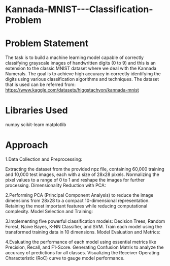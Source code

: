 # Kannada-MNIST---Classification-Problem
# Problem Statement
The task is to build a machine learning model capable of correctly classifying grayscale images of handwritten digits (0 to 9) and this is an extension to the classic MNIST dataset where we deal with the Kannada Numerals. The goal is to achieve high accuracy in correctly identifying the digits using various classification algorithms and techniques. The dataset that is used can be referred from: https://www.kaggle.com/datasets/higgstachyon/kannada-mnist

# Libraries Used
numpy
scikit-learn
matplotlib


# Approach
1.Data Collection and Preprocessing:

Extracting the dataset from the provided npz file, containing 60,000 training and 10,000 test images, each with a size of 28x28 pixels.
Normalizing the pixel values to a range of 0 to 1 and reshape the images for further processing.
Dimensionality Reduction with PCA:

2.Performing PCA (Principal Component Analysis) to reduce the image dimensions from 28x28 to a compact 10-dimensional representation.
Retaining the most important features while reducing computational complexity.
Model Selection and Training:

3.Implementing five powerful classification models: Decision Trees, Random Forest, Naive Bayes, K-NN Classifier, and SVM.
Train each model using the transformed training data in 10 dimensions.
Model Evaluation and Metrics:

4.Evaluating the performance of each model using essential metrics like Precision, Recall, and F1-Score.
Generating Confusion Matrix to analyze the accuracy of predictions for all classes.
Visualizing the Receiver Operating Characteristic (RoC) curve to gauge model performance.
